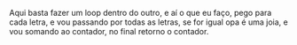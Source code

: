 Aqui basta fazer um loop dentro do outro, e aí o que eu faço, pego para cada letra, e vou passando por todas as letras, se for igual opa é uma joia, e vou somando ao contador, no final retorno o contador.